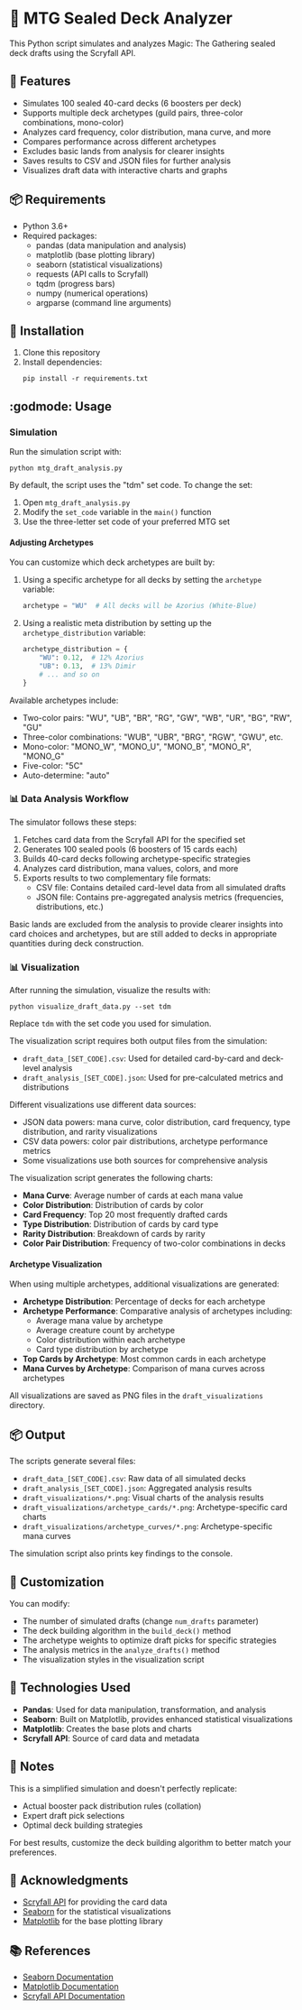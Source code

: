 # 🎴 MTG Sealed Deck Analyzer

This Python script simulates and analyzes Magic: The Gathering sealed deck drafts using the Scryfall API.

## 🎯 Features

- Simulates 100 sealed 40-card decks (6 boosters per deck)
- Supports multiple deck archetypes (guild pairs, three-color combinations, mono-color)
- Analyzes card frequency, color distribution, mana curve, and more
- Compares performance across different archetypes
- Excludes basic lands from analysis for clearer insights
- Saves results to CSV and JSON files for further analysis
- Visualizes draft data with interactive charts and graphs

## 📦 Requirements

- Python 3.6+
- Required packages:
  - pandas (data manipulation and analysis)
  - matplotlib (base plotting library)
  - seaborn (statistical visualizations)
  - requests (API calls to Scryfall)
  - tqdm (progress bars)
  - numpy (numerical operations)
  - argparse (command line arguments)

## 👷 Installation

1. Clone this repository
2. Install dependencies:
   ```
   pip install -r requirements.txt
   ```

## :godmode: Usage

### Simulation

Run the simulation script with:

```
python mtg_draft_analysis.py
```

By default, the script uses the "tdm" set code. To change the set:

1. Open `mtg_draft_analysis.py`
2. Modify the `set_code` variable in the `main()` function
3. Use the three-letter set code of your preferred MTG set

#### Adjusting Archetypes

You can customize which deck archetypes are built by:

1. Using a specific archetype for all decks by setting the `archetype` variable:
   ```python
   archetype = "WU"  # All decks will be Azorius (White-Blue)
   ```

2. Using a realistic meta distribution by setting up the `archetype_distribution` variable:
   ```python
   archetype_distribution = {
       "WU": 0.12,  # 12% Azorius
       "UB": 0.13,  # 13% Dimir
       # ... and so on
   }
   ```

Available archetypes include:
- Two-color pairs: "WU", "UB", "BR", "RG", "GW", "WB", "UR", "BG", "RW", "GU"
- Three-color combinations: "WUB", "UBR", "BRG", "RGW", "GWU", etc.
- Mono-color: "MONO_W", "MONO_U", "MONO_B", "MONO_R", "MONO_G"
- Five-color: "5C"
- Auto-determine: "auto"

### 📊 Data Analysis Workflow

The simulator follows these steps:
1. Fetches card data from the Scryfall API for the specified set
2. Generates 100 sealed pools (6 boosters of 15 cards each)
3. Builds 40-card decks following archetype-specific strategies
4. Analyzes card distribution, mana values, colors, and more
5. Exports results to two complementary file formats:
   - CSV file: Contains detailed card-level data from all simulated drafts
   - JSON file: Contains pre-aggregated analysis metrics (frequencies, distributions, etc.)

Basic lands are excluded from the analysis to provide clearer insights into card choices and archetypes, but are still added to decks in appropriate quantities during deck construction.

### 📊 Visualization

After running the simulation, visualize the results with:

```
python visualize_draft_data.py --set tdm
```

Replace `tdm` with the set code you used for simulation.

The visualization script requires both output files from the simulation:
- `draft_data_[SET_CODE].csv`: Used for detailed card-by-card and deck-level analysis
- `draft_analysis_[SET_CODE].json`: Used for pre-calculated metrics and distributions

Different visualizations use different data sources:
- JSON data powers: mana curve, color distribution, card frequency, type distribution, and rarity visualizations
- CSV data powers: color pair distributions, archetype performance metrics
- Some visualizations use both sources for comprehensive analysis

The visualization script generates the following charts:

- **Mana Curve**: Average number of cards at each mana value
- **Color Distribution**: Distribution of cards by color
- **Card Frequency**: Top 20 most frequently drafted cards
- **Type Distribution**: Distribution of cards by card type
- **Rarity Distribution**: Breakdown of cards by rarity
- **Color Pair Distribution**: Frequency of two-color combinations in decks

#### Archetype Visualization

When using multiple archetypes, additional visualizations are generated:

- **Archetype Distribution**: Percentage of decks for each archetype
- **Archetype Performance**: Comparative analysis of archetypes including:
  - Average mana value by archetype
  - Average creature count by archetype
  - Color distribution within each archetype
  - Card type distribution by archetype
- **Top Cards by Archetype**: Most common cards in each archetype
- **Mana Curves by Archetype**: Comparison of mana curves across archetypes

All visualizations are saved as PNG files in the `draft_visualizations` directory.

## 📦 Output

The scripts generate several files:
- `draft_data_[SET_CODE].csv`: Raw data of all simulated decks
- `draft_analysis_[SET_CODE].json`: Aggregated analysis results
- `draft_visualizations/*.png`: Visual charts of the analysis results
- `draft_visualizations/archetype_cards/*.png`: Archetype-specific card charts
- `draft_visualizations/archetype_curves/*.png`: Archetype-specific mana curves

The simulation script also prints key findings to the console.

## 🔧 Customization

You can modify:
- The number of simulated drafts (change `num_drafts` parameter)
- The deck building algorithm in the `build_deck()` method
- The archetype weights to optimize draft picks for specific strategies
- The analysis metrics in the `analyze_drafts()` method
- The visualization styles in the visualization script

## 🧰 Technologies Used

- **Pandas**: Used for data manipulation, transformation, and analysis
- **Seaborn**: Built on Matplotlib, provides enhanced statistical visualizations
- **Matplotlib**: Creates the base plots and charts
- **Scryfall API**: Source of card data and metadata

## 📝 Notes

This is a simplified simulation and doesn't perfectly replicate:
- Actual booster pack distribution rules (collation)
- Expert draft pick selections
- Optimal deck building strategies

For best results, customize the deck building algorithm to better match your preferences.

## 🙏 Acknowledgments

- [Scryfall API](https://scryfall.com/docs/api) for providing the card data
- [Seaborn](https://seaborn.pydata.org/) for the statistical visualizations
- [Matplotlib](https://matplotlib.org/) for the base plotting library

## 📚 References

- [Seaborn Documentation](https://seaborn.pydata.org/examples/index.html)
- [Matplotlib Documentation](https://matplotlib.org/stable/users/index.html)
- [Scryfall API Documentation](https://scryfall.com/docs/api)
